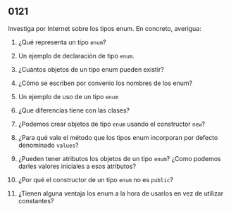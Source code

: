 ## 0121

Investiga por Internet sobre los tipos enum. En concreto, averigua:

1. ¿Qué representa un tipo `enum`?

2. Un ejemplo de declaración de tipo `enum`.

3. ¿Cuántos objetos de un tipo enum pueden existir?

4. ¿Cómo se escriben por convenio los nombres de los enum?

4. Un ejemplo de uso de un tipo `enum`

4. ¿Que diferencias tiene con las clases?

5. ¿Podemos crear objetos de tipo `enum` usando el constructor `new`?

6. ¿Para qué vale el método que los tipos enum incorporan por defecto denominado `values`?

7. ¿Pueden tener atributos los objetos de un tipo `enum`? ¿Como podemos darles valores iniciales a esos atributos?

8. ¿Por qué el constructor de un tipo `enum` no es `public`?

9. ¿Tienen alguna ventaja los enum a la hora de usarlos en vez de utilizar constantes?
